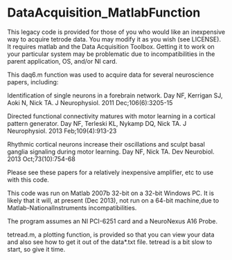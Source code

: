 DataAcquisition_MatlabFunction
===============

This legacy code is provided for those of you who would like an inexpensive way to acquire tetrode data. 
You may modify it as you wish (see LICENSE). It requires matlab and the Data Acquisition Toolbox.
Getting it to work on your particular system may be problematic due to incompatibilities in the parent application, 
OS, and/or NI card.

This daq6.m function was used to acquire data for several neuroscience papers, including:

Identification of single neurons in a forebrain network.
Day NF, Kerrigan SJ, Aoki N, Nick TA.
J Neurophysiol. 2011 Dec;106(6):3205-15

Directed functional connectivity matures with motor learning in a cortical pattern generator.
Day NF, Terleski KL, Nykamp DQ, Nick TA.
J Neurophysiol. 2013 Feb;109(4):913-23

Rhythmic cortical neurons increase their oscillations and sculpt basal ganglia signaling during motor learning.
Day NF, Nick TA.
Dev Neurobiol. 2013 Oct;73(10):754-68

Please see these papers for a relatively inexpensive amplifier, etc to use with this code.

This code was run on Matlab 2007b 32-bit on a 32-bit Windows PC.  It is likely that it will, at present (Dec 2013),
not run on a 64-bit machine,due to Matlab-NationalInstruments incompatibilities.

The program assumes an NI PCI-6251 card and a NeuroNexus A16 Probe.

tetread.m, a plotting function, is provided so that you can view your data and also see how to get it out of the data*.txt file.
tetread is a bit slow to start, so give it time.






